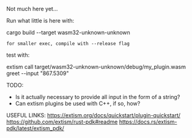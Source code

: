 Not much here yet...

Run what little is here with:

cargo build --target wasm32-unknown-unknown

    for smaller exec, compile with --release flag

test with:

extism call target/wasm32-unknown-unknown/debug/my_plugin.wasm greet --input "867.5309"


TODO:
- Is it actually necessary to provide all input in the form of a string?
- Can extism plugins be used with C++, if so, how?

USEFUL LINKS:
https://extism.org/docs/quickstart/plugin-quickstart/
https://github.com/extism/rust-pdk#readme
https://docs.rs/extism-pdk/latest/extism_pdk/
